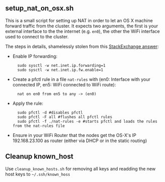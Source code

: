 
## setup_nat_on_osx.sh

This is a small script for setting up NAT in order to let  an OS X machine forward traffic from the cluster. It expects
two arguments, the first is your external interface to the the internet (e.g. `en0`), the other the WiFi interface used to connect to the cluster.

The steps in details, shamelessly stolen from this [StackExchange answer](http://apple.stackexchange.com/a/192183):

* Enable IP forwarding:

        sudo sysctl -w net.inet.ip.forwarding=1
        sudo sysctl -w net.inet.ip.fw.enable=1

* Create a pfctl rule in a file `nat-rules` with (en0: Interface with your connected IP, en5: WiFi connected to WiFi route):

        nat on en0 from en5 to any -> (en0)

* Apply the rule:

        sudo pfctl -d #disables pfctl
        sudo pfctl -F all #flushes all pfctl rules
        sudo pfctl -f ./nat-rules -e #starts pfctl and loads the rules from the nat-rules file

* Ensure in your WiFi Router that the nodes get the OS-X's IP 192.168.23.100 as router (either via DHCP or in the static routing)

## Cleanup known_host

Use `cleanup_known_hosts.sh` for removing all keys and readding the new host keys to `~/.ssh/known_hoss`
 
